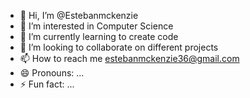 - 👋 Hi, I’m @Estebanmckenzie
- 👀 I’m interested in Computer Science
- 🌱 I’m currently learning to create code
- 💞️ I’m looking to collaborate on different projects
- 📫 How to reach me estebanmckenzie36@gmail.com
- 😄 Pronouns: ...
- ⚡ Fun fact: ...

<!---
Estebanmckenzie/Estebanmckenzie is a ✨ special ✨ repository because its `README.md` (this file) appears on your GitHub profile.
You can click the Preview link to take a look at your changes.
--->
